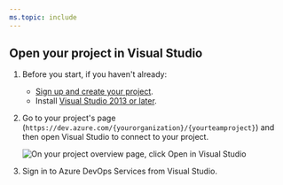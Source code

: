```yaml
---
ms.topic: include
---
```


##	Open your project in Visual Studio

1. Before you start, if you haven't already:

   * [Sign up and create your project](../../../organizations/accounts/create-organization.md).
   * Install [Visual Studio 2013 or later](https://visualstudio.microsoft.com/downloads).

2. Go to your project's page 
   (```https://dev.azure.com/{yourorganization}/{yourteamproject}```)
   and then open Visual Studio to connect to your project.

	![On your project overview page, click Open in Visual Studio](../../../_shared/_img/GoHomeOpenInVisualStudio.png)

3. Sign in to Azure DevOps Services from Visual Studio. 